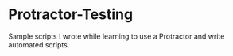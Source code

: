 # Protractor-Testing
Sample scripts I wrote while learning to use a Protractor and write automated scripts.
